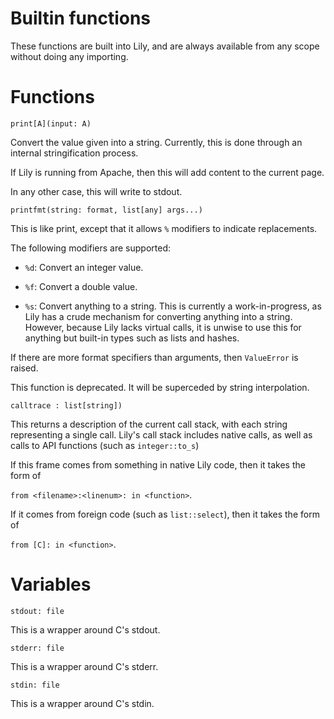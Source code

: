 Builtin functions
=================

These functions are built into Lily, and are always available from any scope without doing any importing.

# Functions

`print[A](input: A)`

Convert the value given into a string. Currently, this is done through an internal stringification process.

If Lily is running from Apache, then this will add content to the current page.

In any other case, this will write to stdout.


`printfmt(string: format, list[any] args...)`

This is like print, except that it allows `%` modifiers to indicate replacements. 

The following modifiers are supported:

* `%d`: Convert an integer value.

* `%f`: Convert a double value.

* `%s`: Convert anything to a string. This is currently a work-in-progress, as Lily has a crude mechanism for converting anything into a string. However, because Lily lacks virtual calls, it is unwise to use this for anything but built-in types such as lists and hashes.

If there are more format specifiers than arguments, then `ValueError` is raised.

This function is deprecated. It will be superceded by string interpolation.


`calltrace : list[string])`

This returns a description of the current call stack, with each string representing a single call. Lily's call stack includes native calls, as well as calls to API functions (such as `integer::to_s`)

If this frame comes from something in native Lily code, then it takes the form of

`from <filename>:<linenum>: in <function>`.

If it comes from foreign code (such as `list::select`), then it takes the form of

`from [C]: in <function>`.


# Variables

`stdout: file`

This is a wrapper around C's stdout.

`stderr: file`

This is a wrapper around C's stderr.

`stdin: file`

This is a wrapper around C's stdin.
